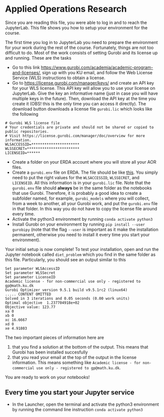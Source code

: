 # Applied Operations Research
Since you are reading this file, you were able to log in and to reach the JupyterLab. 
This file shows you how to setup your environment for the course.

The first time you log in to JupyterLab you need to prepare the environment for your work during the rest of the course. Fortunately, things are not too difficult to do. Most of the work consists of setting Gurobi and its license up and running. These are the tasks
- Go to this link https://www.gurobi.com/academia/academic-program-and-licenses/, sign up with you KU email, and follow the Web License Service (WLS) instructions to obtain a license.
- Go to https://license.gurobi.com/manager/keys/ and create an API key for your WLS license. This API key will allow you to use your license on JupyterLab. Give the key an informative name (just in case you will have multiple keys in the future). Then, download the API key at the time you create it (OBS! this is the only time you can access it directly). The download button downloads a license file `gurobi.lic` which looks like the following 
```
# Gurobi WLS license file
# Your credentials are private and should not be shared or copied to public repositories.
# Visit https://license.gurobi.com/manager/doc/overview for more information.
WLSACCESSID=**********************
WLSSECRET=************************
LICENSEID=******
```
- Create a folder on your ERDA account where you will store all your AOR files.
- Create a `gurobi.env`  file on ERDA. The file should be like [this](./gurobi.env). You simply need to put the right values for the `WLSACCESSID`, `WLSSECRET`, and `LICENSEID`. All this information is in your `gurobi.lic` file. Note that the `gurobi.env` file should **always** be in the same folder as the notebooks that use Gurobi. Therefore, it is probably a good idea to create a subfolder named, for example, `gurobi_models` where you will collect, from a week to another, all your Gurobi work, and put the `gurobi.env` file in that folder. In this way you do not have to copy the license file around every time.
- Activate the python3 environment by running ``conda activate python3``
- Install Gurobi on your environment by running ``pip install --user gurobipy``  (note that the flag `--user` is important as it make the installation permanent, otherwise you need to install it every time you start your environment).

Your initial setup is now complete! To test your installation, open and run the Jupyter notebook called `diet_problem` which you find in the same folder as this file. Particularly, you should see an output similar to this 

```
Set parameter WLSAccessID
Set parameter WLSSecret
Set parameter LicenseID
Academic license - for non-commercial use only - registered to gp@math.ku.dk
Gurobi Optimizer version 9.5.1 build v9.5.1rc2 (linux64)
..... CONTENT OMITTED
Solved in 3 iterations and 0.05 seconds (0.00 work units)
Optimal objective  1.237704918e+02
Objective value: 123.77
xa 0
xb 0
xc 16.6667
xd 0
xe 4.91803
```
The two important pieces of information here are 
1. that you find a solution at the bottom of the output. This means that Gurobi has been installed succesfully
2. that you read your email at the top of the output in the license information. This means something like `Academic license - for non-commercial use only - registered to gp@math.ku.dk`.

You are ready to work on your notebooks!

## Every time you start your Jupyter service
- In the Launcher, open the terminal and activate the python3 environment by running the command line instruction ``conda activate python3``